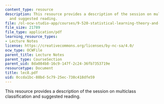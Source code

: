 ```yaml
---
content_type: resource
description: This resource provides a description of the session on multiclass classification
  and suggested reading.
file: /ol-ocw-studio-app/courses/9-520-statistical-learning-theory-and-applications-spring-2006/0ccda1bc88bd5c7925ec738c418dfe59_lec8.pdf
file_size: 21789
file_type: application/pdf
learning_resource_types:
- Lecture Notes
license: https://creativecommons.org/licenses/by-nc-sa/4.0/
ocw_type: OCWFile
parent_title: Lecture Notes
parent_type: CourseSection
parent_uid: 8da084b8-16c9-147f-2c24-36fb7353719e
resourcetype: Document
title: lec8.pdf
uid: 0ccda1bc-88bd-5c79-25ec-738c418dfe59
---
```

This resource provides a description of the session on multiclass classification and suggested reading.